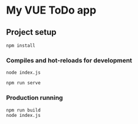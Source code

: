# My VUE ToDo app

## Project setup
```
npm install
```

### Compiles and hot-reloads for development
```
node index.js
```
```
npm run serve
```

### Production running
```
npm run build
node index.js
```
